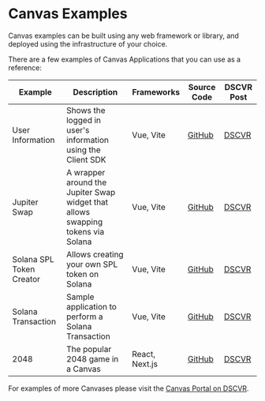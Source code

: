  
# Canvas Examples

Canvas examples can be built using any web framework or library, and deployed using the infrastructure of your choice.

There are a few examples of Canvas Applications that you can use as a reference:

| Example | Description | Frameworks | Source Code | DSCVR Post |
| --- | --- | --- | --- | --- |
| User Information | Shows the logged in user's information using the Client SDK | Vue, Vite | [GitHub](https://github.com/dscvr-one/dscvr-canvas/tree/main/examples/getting-started) | [DSCVR](https://dscvr.one/post/1201336798328913924/dscvr-user-info) |
| Jupiter Swap | A wrapper around the Jupiter Swap widget that allows swapping tokens via Solana | Vue, Vite | [GitHub](https://github.com/dscvr-one/dscvr-canvas/tree/main/examples/jupiter-swap) | [DSCVR](https://dscvr.one/post/1201336798328913923/jupiter-trading) |
| Solana SPL Token Creator | Allows creating your own SPL token on Solana | Vue, Vite | [GitHub](https://github.com/rckprtr/canvas-token-minter-express) | [DSCVR](https://dscvr.one/post/1201336798328913922/solana-spl-token-creator) |
| Solana Transaction | Sample application to perform a Solana Transaction | Vue, Vite | [GitHub](https://github.com/dscvr-one/dscvr-canvas/tree/main/examples/transaction) | [DSCVR](https://dscvr.one/post/1201336798328914016/make-solana-transactions) |
| 2048 | The popular 2048 game in a Canvas | React, Next.js | [GitHub](https://github.com/rckprtr/canvas-2048/) | [DSCVR](https://dscvr.one/post/1201336798328913924/dscvr-2048) |

For examples of more Canvases please visit the [Canvas Portal on DSCVR](https://dscvr.one/p/canvas).